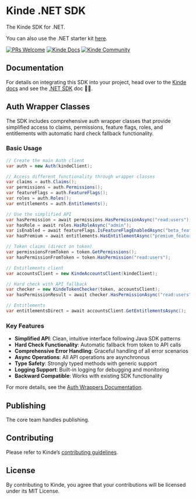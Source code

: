 # Kinde .NET SDK

The Kinde SDK for .NET.

You can also use the .NET starter kit [here](https://github.com/kinde-starter-kits/dotnet-starter-kit).

[![PRs Welcome](https://img.shields.io/badge/PRs-welcome-brightgreen.svg?style=flat-square)](https://makeapullrequest.com) [![Kinde Docs](https://img.shields.io/badge/Kinde-Docs-eee?style=flat-square)](https://kinde.com/docs/developer-tools) [![Kinde Community](https://img.shields.io/badge/Kinde-Community-eee?style=flat-square)](https://thekindecommunity.slack.com)

## Documentation

For details on integrating this SDK into your project, head over to the [Kinde docs](https://kinde.com/docs/) and see the [.NET SDK](https://kinde.com/docs/developer-tools/dotnet-sdk/) doc 👍🏼.

## Auth Wrapper Classes

The SDK includes comprehensive auth wrapper classes that provide simplified access to claims, permissions, feature flags, roles, and entitlements with automatic hard check fallback functionality.

### Basic Usage

```csharp
// Create the main Auth client
var auth = new Auth(kindeClient);

// Access different functionality through wrapper classes
var claims = auth.Claims();
var permissions = auth.Permissions();
var featureFlags = auth.FeatureFlags();
var roles = auth.Roles();
var entitlements = auth.Entitlements();

// Use the simplified API
var hasPermission = await permissions.HasPermissionAsync("read:users");
var hasRole = await roles.HasRoleAsync("admin");
var isEnabled = await featureFlags.IsFeatureFlagEnabledAsync("beta_features");
var hasPremium = await entitlements.HasEntitlementAsync("premium_features");
```

```csharp
// Token claims (direct on token)
var permissionsFromToken = token.GetPermissions();
var hasPermissionFromToken = token.HasPermission("read:users");

// Entitlements client
var accountsClient = new KindeAccountsClient(kindeClient);

// Hard check with API fallback
var checker = new KindeTokenChecker(token, accountsClient);
var hasPermissionResult = await checker.HasPermissionAsync("read:users");

// Entitlements
var entitlementsDirect = await accountsClient.GetEntitlementsAsync();
```

### Key Features

- **Simplified API**: Clean, intuitive interface following Java SDK patterns
- **Hard Check Functionality**: Automatic fallback from token to API calls
- **Comprehensive Error Handling**: Graceful handling of all error scenarios
- **Async Operations**: All API operations are asynchronous
- **Type Safety**: Strongly typed methods with generic support
- **Logging Support**: Built-in logging for debugging and monitoring
- **Backward Compatible**: Works with existing SDK functionality

For more details, see the [Auth Wrappers Documentation](Kinde.Api/Auth/AUTH_WRAPPERS_README.md).

## Publishing

The core team handles publishing.

## Contributing

Please refer to Kinde’s [contributing guidelines](https://github.com/kinde-oss/.github/blob/489e2ca9c3307c2b2e098a885e22f2239116394a/CONTRIBUTING.md).

## License

By contributing to Kinde, you agree that your contributions will be licensed under its MIT License.
